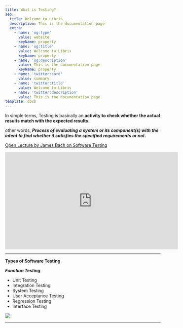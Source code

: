 ```yaml
---
title: What is Testing?
seo:
  title: Welcome to Libris
  description: This is the documentation page
  extra:
    - name: 'og:type'
      value: website
      keyName: property
    - name: 'og:title'
      value: Welcome to Libris
      keyName: property
    - name: 'og:description'
      value: This is the documentation page
      keyName: property
    - name: 'twitter:card'
      value: summary
    - name: 'twitter:title'
      value: Welcome to Libris
    - name: 'twitter:description'
      value: This is the documentation page
template: docs
---
```

In simple terms, Testing is basically an **activity to check whether the actual results match with the expected results.**

other words, ***Process of evaluating a system or its component(s) with the intent to find whether it satisfies the specified requirements or not.***


[Open Lecture by James Bach on Software Testing](https://www.youtube.com/watch?v=ILkT_HV9DVU)

<iframe width="560" height="315" src="https://www.youtube-nocookie.com/embed/ILkT_HV9DVU?controls=0" frameborder="0" allow="accelerometer; autoplay; clipboard-write; encrypted-media; gyroscope; picture-in-picture" allowfullscreen></iframe>

***

**Types of Software Testing**

***Function Testing***
- Unit Testing
- Integration Testing
- System Testing
- User Acceptance Testing
- Regression Testing
- Interface Testing

![](https://hackr.io/blog/types-of-software-testing/thumbnail/large)

***
